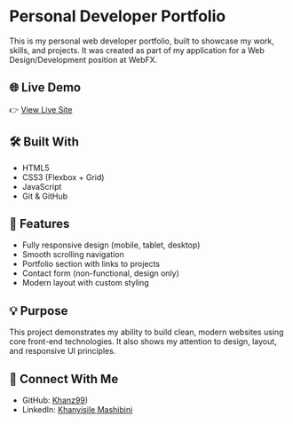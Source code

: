 # Personal Developer Portfolio

This is my personal web developer portfolio, built to showcase my work, skills, and projects. It was created as part of my application for a Web Design/Development position at WebFX.

## 🌐 Live Demo

👉 [View Live Site](https://your-github-username.github.io/personal-portfolio-site/)

## 🛠️ Built With

- HTML5
- CSS3 (Flexbox + Grid)
- JavaScript
- Git & GitHub

## 📁 Features

- Fully responsive design (mobile, tablet, desktop)
- Smooth scrolling navigation
- Portfolio section with links to projects
- Contact form (non-functional, design only)
- Modern layout with custom styling

## 💡 Purpose

This project demonstrates my ability to build clean, modern websites using core front-end technologies. It also shows my attention to design, layout, and responsive UI principles.

## 🔗 Connect With Me

- GitHub: [Khanz99](https://github.com/Khanz99/personal-portfolio-site))
- LinkedIn: [Khanyisile Mashibini](www.linkedin.com/in/khanyisile-mashibini-5a52aa226)
